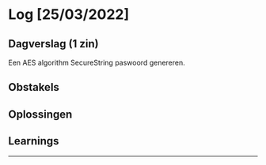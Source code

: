 # Log [25/03/2022]
 
## Dagverslag (1 zin)
Een AES algorithm SecureString paswoord genereren.
## Obstakels
 
## Oplossingen
 
## Learnings
 
---
